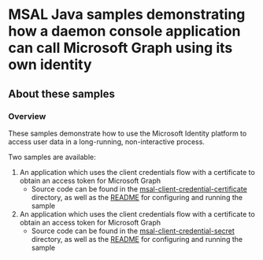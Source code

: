 # MSAL Java samples demonstrating how a daemon console application can call Microsoft Graph using its own identity

## About these samples

### Overview

These samples demonstrate how to use the Microsoft Identity platform to access user data in a long-running, non-interactive process. 

Two samples are available:
1. An application which uses the client credentials flow with a certificate to obtain an access token for Microsoft Graph
    - Source code can be found in the [msal-client-credential-certificate](msal-client-credential-certificate) directory, as well as the [README](msal-client-credential-certificate/README.md) for configuring and running the sample
1. An application which uses the client credentials flow with a certificate to obtain an access token for Microsoft Graph
    - Source code can be found in the [msal-client-credential-secret](msal-client-credential-secret) directory, as well as the [README](msal-client-credential-secret/README.md) for configuring and running the sample